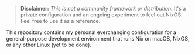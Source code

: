 > **Disclaimer:** _This is not a community framework or distribution._ It's a
> private configuration and an ongoing experiment to feel out NixOS. Feel free
> to use it as a reference.

This repository contains my personal everchanging configuration for a general-purpose development environment that runs Nix on macOS, NixOS, or any other Linux (yet to be done).
